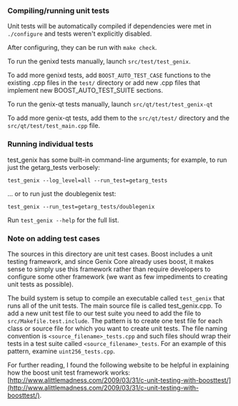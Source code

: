 ### Compiling/running unit tests

Unit tests will be automatically compiled if dependencies were met in `./configure`
and tests weren't explicitly disabled.

After configuring, they can be run with `make check`.

To run the genixd tests manually, launch `src/test/test_genix`.

To add more genixd tests, add `BOOST_AUTO_TEST_CASE` functions to the existing
.cpp files in the `test/` directory or add new .cpp files that
implement new BOOST_AUTO_TEST_SUITE sections.

To run the genix-qt tests manually, launch `src/qt/test/test_genix-qt`

To add more genix-qt tests, add them to the `src/qt/test/` directory and
the `src/qt/test/test_main.cpp` file.

### Running individual tests

test_genix has some built-in command-line arguments; for
example, to run just the getarg_tests verbosely:

    test_genix --log_level=all --run_test=getarg_tests

... or to run just the doublegenix test:

    test_genix --run_test=getarg_tests/doublegenix

Run `test_genix --help` for the full list.

### Note on adding test cases

The sources in this directory are unit test cases.  Boost includes a
unit testing framework, and since Genix Core already uses boost, it makes
sense to simply use this framework rather than require developers to
configure some other framework (we want as few impediments to creating
unit tests as possible).

The build system is setup to compile an executable called `test_genix`
that runs all of the unit tests.  The main source file is called
test_genix.cpp. To add a new unit test file to our test suite you need
to add the file to `src/Makefile.test.include`. The pattern is to create 
one test file for each class or source file for which you want to create 
unit tests.  The file naming convention is `<source_filename>_tests.cpp` 
and such files should wrap their tests in a test suite 
called `<source_filename>_tests`. For an example of this pattern, 
examine `uint256_tests.cpp`.

For further reading, I found the following website to be helpful in
explaining how the boost unit test framework works:
[http://www.alittlemadness.com/2009/03/31/c-unit-testing-with-boosttest/](http://www.alittlemadness.com/2009/03/31/c-unit-testing-with-boosttest/).
